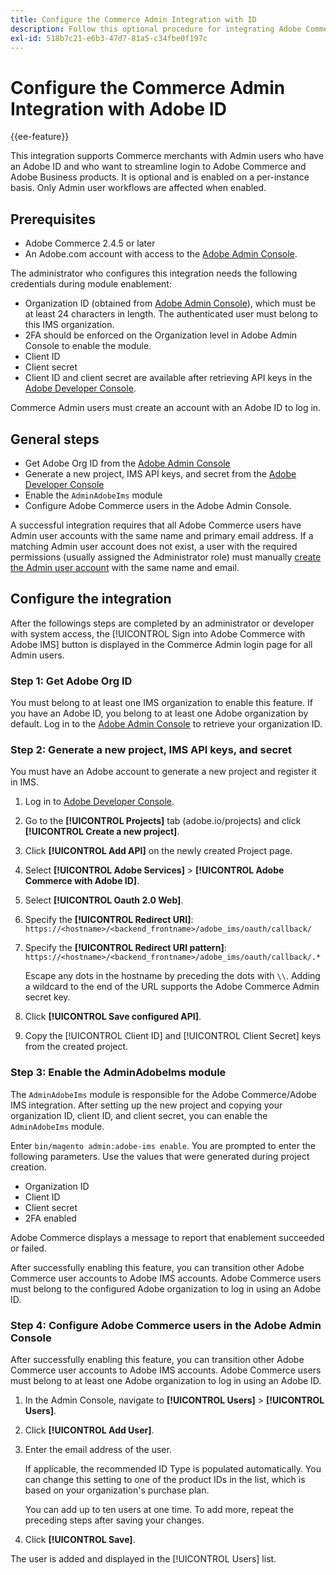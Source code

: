 ```yaml
---
title: Configure the Commerce Admin Integration with ID
description: Follow this optional procedure for integrating Adobe Commerce Admin user account logins with Adobe ID.
exl-id: 518b7c21-e6b3-47d7-81a5-c34fbe0f197c
---
```

# Configure the Commerce Admin Integration with Adobe ID

{{ee-feature}}

This integration supports Commerce merchants with Admin users who have an Adobe ID and who want to streamline login to Adobe Commerce and Adobe Business products. It is optional and is enabled on a per-instance basis. Only Admin user workflows are affected when enabled. 

## Prerequisites

* Adobe Commerce 2.4.5 or later
* An Adobe.com account with access to the [Adobe Admin Console](https://adminconsole.adobe.com/). 

The administrator who configures this integration needs the following credentials during module enablement:

* Organization ID (obtained from [Adobe Admin Console](https://adminconsole.adobe.com/)), which must be at least 24 characters in length. The authenticated user must belong to this IMS organization.
* 2FA should be enforced on the Organization level in Adobe Admin Console to enable the module.
* Client ID
* Client secret
* Client ID and client secret are available after retrieving API keys in the [Adobe Developer Console](https://developer.adobe.com/).

Commerce Admin users must create an account with an Adobe ID to log in.

## General steps

* Get Adobe Org ID from the [Adobe Admin Console](https://adminconsole.adobe.com/)
* Generate a new project, IMS API keys, and secret from the [Adobe Developer Console](https://developer.adobe.com/)
* Enable the `AdminAdobeIms` module
* Configure Adobe Commerce users in the Adobe Admin Console.

A successful integration requires that all Adobe Commerce users have Admin user accounts with the same name and primary email address. If a matching Admin user account does not exist, a user with the required permissions (usually assigned the Administrator role) must manually [create the Admin user account](https://docs.magento.com/user-guide/system/permissions-users-all.html) with the same name and email.

## Configure the integration

After the followings steps are completed by an administrator or developer with system access, the [!UICONTROL Sign into Adobe Commerce with Adobe IMS] button is displayed in the Commerce Admin login page for all Admin users.

### Step 1: Get Adobe Org ID

You must belong to at least one IMS organization to enable this feature. If you have an Adobe ID, you belong to at least one Adobe organization by default. Log in to the [Adobe Admin Console](https://adminconsole.adobe.com/) to retrieve your organization ID. 

### Step 2: Generate a new project, IMS API keys, and secret

You must have an Adobe account to generate a new project and register it in IMS.

1. Log in to [Adobe Developer Console](https://developer.adobe.com/).
1. Go to the **[!UICONTROL Projects]** tab (adobe.io/projects) and click **[!UICONTROL Create a new project]**.
1. Click **[!UICONTROL Add API]** on the newly created Project page.
1. Select **[!UICONTROL Adobe Services]** > **[!UICONTROL Adobe Commerce with Adobe ID]**.
1. Select **[!UICONTROL Oauth 2.0 Web]**.
1. Specify the **[!UICONTROL Redirect URI]**: `https://<hostname>/<backend_frontname>/adobe_ims/oauth/callback/`
1. Specify the **[!UICONTROL Redirect URI pattern]**: `https://<hostname>/<backend_frontname>/adobe_ims/oauth/callback/.*`

   Escape any dots in the hostname by preceding the dots with `\\`. Adding a wildcard to the end of the URL supports the Adobe Commerce Admin secret key.

1. Click **[!UICONTROL Save configured API]**.
1. Copy the [!UICONTROL Client ID] and [!UICONTROL Client Secret] keys from the created project.

### Step 3: Enable the AdminAdobeIms module

The `AdminAdobeIms` module is responsible for the Adobe Commerce/Adobe IMS integration. After setting up the new project and copying your organization ID, client ID, and client secret, you can enable the `AdminAdobeIms` module.

Enter `bin/magento admin:adobe-ims enable`. You are prompted to enter the following parameters. Use the values that were generated during project creation.

* Organization ID
* Client ID
* Client secret
* 2FA enabled

Adobe Commerce displays a message to report that enablement succeeded or failed.

After successfully enabling this feature, you can transition other Adobe Commerce user accounts to Adobe IMS accounts. Adobe Commerce users must belong to the configured Adobe organization to log in using an Adobe ID.

### Step 4: Configure Adobe Commerce users in the Adobe Admin Console

After successfully enabling this feature, you can transition other Adobe Commerce user accounts to Adobe IMS accounts. Adobe Commerce users must belong to at least one Adobe organization to log in using an Adobe ID.

1. In the Admin Console, navigate to **[!UICONTROL Users]**  > **[!UICONTROL Users]**.
1. Click **[!UICONTROL Add User]**.
1. Enter the email address of the user.

   If applicable, the recommended ID Type is populated automatically. You can change this setting to one of the product IDs in the list, which is based on your organization's purchase plan.
   
   You can add up to ten users at one time. To add more, repeat the preceding steps after saving your changes.

1. Click **[!UICONTROL Save]**.

The user is added and displayed in the [!UICONTROL Users] list.
